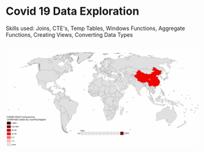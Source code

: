 # Covid 19 Data Exploration

Skills used: Joins, CTE's, Temp Tables, Windows Functions, Aggregate Functions, Creating Views, Converting Data Types

##
<img src = "https://github.com/FritzNanab/Covid-19-Data-Exploration/blob/main/COVID-19-outbreak-timeline.gif" />
